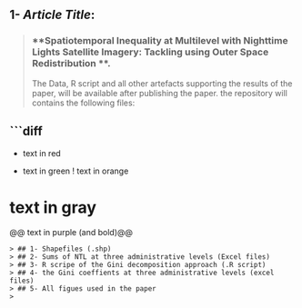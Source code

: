 ## 1- *Article Title*:
> ###                         **Spatiotemporal Inequality at Multilevel with Nighttime Lights Satellite Imagery: Tackling using Outer Space Redistribution **.
> The Data, R script and all other artefacts supporting the results of the paper, will be available after publishing the paper. the repository will contains the following files:
## ```diff
- text in red
+ text in green
! text in orange
# text in gray
@@ text in purple (and bold)@@
```
> ## 1- Shapefiles (.shp)
> ## 2- Sums of NTL at three administrative levels (Excel files)
> ## 3- R scripe of the Gini decomposition approach (.R script)
> ## 4- the Gini coeffients at three administrative levels (excel files) 
> ## 5- All figues used in the paper
> 
